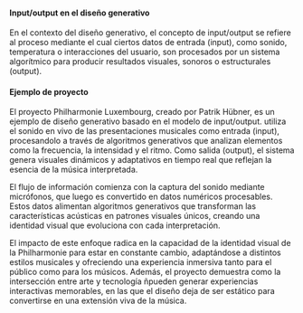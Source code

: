 #### Input/output en el diseño generativo

En el contexto del diseño generativo, el concepto de input/output se refiere al proceso mediante el cual ciertos datos de entrada (input), como
sonido, temperatura o interacciones del usuario, son procesados por un sistema algorítmico para producir resultados visuales, sonoros o
estructurales (output). 

#### Ejemplo de proyecto 
El proyecto Philharmonie Luxembourg, creado por Patrik Hübner, es un ejemplo de diseño generativo basado en el modelo de input/output. utiliza
el sonido en vivo de las presentaciones musicales como entrada (input), procesandolo a través de algoritmos generativos que analizan elementos
como la frecuencia, la intensidad y el ritmo. Como salida (output), el sistema genera visuales dinámicos y adaptativos en tiempo real que reflejan
la esencia de la música interpretada.  

El flujo de información comienza con la captura del  sonido mediante micrófonos, que luego es convertido en datos numéricos procesables. Estos
datos alimentan algoritmos generativos que transforman las características acústicas en patrones visuales únicos, creando una identidad visual
que evoluciona con cada interpretación.  

El impacto de este enfoque radica en la capacidad de la identidad visual de la Philharmonie para estar en constante cambio, adaptándose a distintos
estilos musicales y ofreciendo una experiencia inmersiva tanto para el público como para los músicos. Además, el proyecto demuestra como la
intersección entre arte y tecnología ñpueden generar experiencias interactivas memorables, en las que el diseño deja de ser estático para 
convertirse en una extensión viva de la música. 
